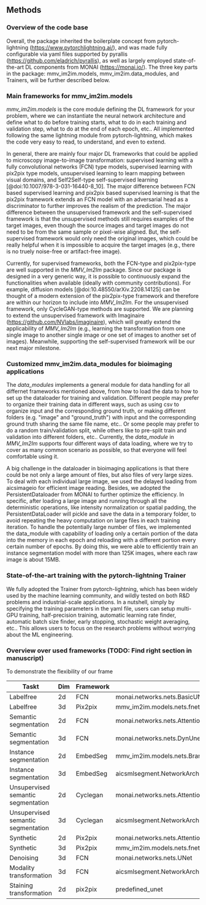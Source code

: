 ## Methods

### Overview of the code base

Overall, the package inherited the boilerplate concept from pytorch-lightning (<https://www.pytorchlightning.ai/>), and was made fully configurable via yaml files supported by pyrallis (<https://github.com/eladrich/pyrallis>), as well as largely employed state-of-the-art DL components from MONAI (<https://monai.io/>). The three key parts in the package: mmv_im2im.models, mmv_im2im.data_modules, and Trainers, will be further described below.


### Main frameworks for mmv_im2im.models

*mmv_im2im.models* is the core module defining the DL framework for your problem, where we can instantiate the neural network architecture and define what to do before training starts, what to do in each training and validation step, what to do at the end of each epoch, etc.. All implemented following the same lightning module from pytorch-lightning, which makes the code very easy to read, to understand, and even to extend. 

In general, there are mainly four major DL frameworks that could be applied to microscopy image-to-image transformation: supervised learning with a fully convolutional networks (FCN) type models, supervised learning with pix2pix type models, unsupervised learning to learn mapping between visual domains, and Self2Self-type self-supervised learning [@doi:10.1007/978-3-031-16440-8_10]. The major difference between FCN based supervised learning and pix2pix based supervised learning is that the pix2pix framework extends an FCN model with an adversarial head as a discriminator to further improves the realism of the prediction. The major difference between the unsupervised framework and the self-supervised framework is that the unsupervised methods still requires examples of the target images, even though the source images and target images do not need to be from the same sample or pixel-wise aligned. But, the self-supervised framework would only need the original images, which could be really helpful when it is impossible to acquire the target images (e.g., there is no truely noise-free or artifact-free image). 

Currently, for supervised frameworks, both the FCN-type and pix2pix-type are well supported in the *MMV_Im2Im* package. Since our package is designed in a very generic way, it is possible to continuously expand the functionalities when available (ideally with community contributions). For example, diffusion models [@doi:10.48550/arXiv.2208.14125] can be thought of a modern extension of the pix2pix-type framework and therefore are within our horizon to include into *MMV_Im2Im*. For the unsupervised framework, only CycleGAN-type methods are supported. We are planning to extend the unsupervised framework with Imaginaire (<https://github.com/NVlabs/imaginaire>), which will greatly extend the applicability of *MMV_Im2Im* (e.g., learning the transformation from one single image to another single image or one set of images to another set of images). Meanwhile, supporting the self-supervised framework will be our next major milestone. 


### Customized mmv_im2im.data_modules for bioimaging applications

The *data_modules* implements a general module for data handling for all differnet frameworks mentioned above, from how to load the data to how to set up the dataloader for training and validation. Different people may prefer to organize their training data in different ways, such as using csv to organize input and the corresponding ground truth, or making different folders (e.g. "image" and "ground_truth") with input and the corresponding ground truth sharing the same file name, etc.. Or some people may prefer to do a random train/validation split, while others like to pre-split train and validation into different folders, etc.. Currently, the *data_module* in *MMV_Im2Im* supports four different ways of data loading, where we try to cover as many common scenario as possible, so that everyone will feel comfortable using it. 

A big challenge in the dataloader in bioimaging applications is that there could be not only a large amount of files, but also files of very large sizes. To deal with each individual large image, we used the delayed loading from aicsimageio for efficient image reading. Besides, we adopted the PersistentDataloader from MONAI to further optimize the efficiency. In specific, after loading a large image and running through all the deterministic operations, like intensity normalization or spatial padding, the PersistentDataLoader will pickle and save the data in a temporary folder, to avoid repeating the heavy computation on large files in each training iteration. To handle the potentially large number of files, we implemented the data_module with capability of loading only a certain portion of the data into the memory in each epoch and reloading with a different portion every certain number of epochs. By doing this, we were able to efficiently train an instance segmentation model with more than 125K images, where each raw image is about 15MB.


### State-of-the-art training with the pytorch-lightning Trainer

We fully adopted the Trainer from pytorch-lightning, which has been widely used by the machine learning community, and wildly tested on both R&D problems and industrial-scale applications. In a nutshell, simply by specifying the training parameters in the yaml file, users can setup multi-GPU training, half-precision training, automatic learning rate finder, automatic batch size finder, early stopping, stochastic weight averaging, etc.. This allows users to focus on the research problems without worrying about the ML engineering. 

### Overview over used frameworks (TODO: Find right section in manuscript)

To demonstrate the flexibility of our frame

| Taskt | Dim | Framework | Backbone |
|----------|----------|----------|----------|
| Labelfree | 2d | FCN | monai.networks.nets.BasicUNet/mmv_im2im.models.nets.fnet_nn_2d |
| Labelfree | 3d | Pix2pix | mmv_im2im.models.nets.fnet_nn_3d (or refer to original repo?)|
| Semantic segmentation | 2d | FCN | monai.networks.nets.AttentionUnet |
| Semantic segmentation | 3d | FCN | monai.networks.nets.DynUnet |
| Instance segmentation | 2d | EmbedSeg | mmv_im2im.models.nets.BranchedERFNet_2d |
| Instance segmentation | 3d | EmbedSeg | aicsmlsegment.NetworkArchitecture.unet_xy_zoom_0pad_single.UNet3D |
| Unsupervised semantic segmentation | 2d | Cyclegan | monai.networks.nets.AttentionUnet |
| Unsupervised semantic segmentation | 3d | Cyclegan | aicsmlsegment.NetworkArchitecture.unet_xy_zoom_0pad_single.UNet3D |
| Synthetic | 2d | Pix2pix | monai.networks.nets.AttentionUnet |
| Synthetic | 3d | Pix2pix | mmv_im2im.models.nets.fnet_nn_3d |
| Denoising | 3d | FCN | monai.networks.nets.UNet |
| Modality transformation | 3d | FCN | aicsmlsegment.NetworkArchitecture.unet_xy_zoom_0pad_single.UNet3D |
| Staining transformation | 2d | pix2pix | predefined_unet |

